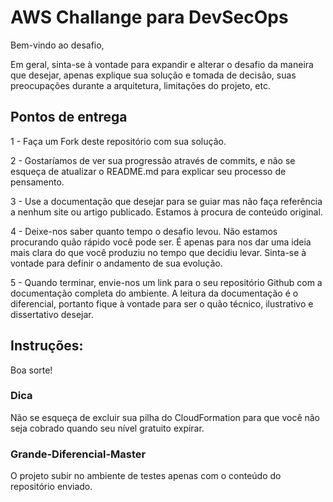 # AWS Challange para DevSecOps

Bem-vindo ao desafio, 

Em geral, sinta-se à vontade para expandir e alterar o desafio da maneira que desejar, apenas explique sua solução e tomada de decisão, suas preocupações durante a arquitetura, limitações do projeto, etc.

## Pontos de entrega
1 - Faça um Fork deste repositório com sua solução.

2 - Gostaríamos de ver sua progressão através de commits, e não se esqueça de atualizar o README.md para explicar seu processo de pensamento.

3 - Use a documentação que desejar para se guiar mas não faça referência a nenhum site ou artigo publicado. Estamos à procura de conteúdo original.

4 - Deixe-nos saber quanto tempo o desafio levou. Não estamos procurando quão rápido você pode ser. É apenas para nos dar uma ideia mais clara do que você produziu no tempo que decidiu levar. Sinta-se à vontade para definir o andamento de sua evolução.

5 - Quando terminar, envie-nos um link para o seu repositório Github com a documentação completa do ambiente. A leitura da documentação é o diferencial, portanto fique à vontade para ser o quão técnico, ilustrativo e dissertativo desejar.

## Instruções:

Boa sorte!

### Dica
Não se esqueça de excluir sua pilha do CloudFormation para que você não seja cobrado quando seu nível gratuito expirar.

### Grande-Diferencial-Master
O projeto subir no ambiente de testes apenas com o conteúdo do repositório enviado.
